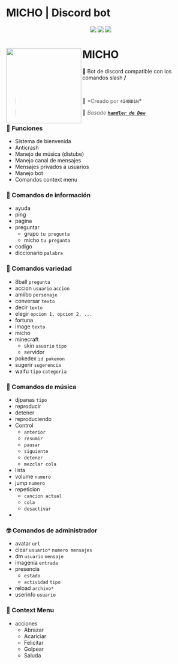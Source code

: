 # MICHO | Discord bot

<div align="center">

<a href="https://www.nodejs.org" target="_blank"><img src="https://img.shields.io/badge/-NODE.JS-6DA55F?style=for-the-badge&logo=nodedotjs&logoColor=white"/></a> <a href="https://discord.js.org/#/" target="_blank"><img src="https://img.shields.io/badge/-DISCORD%20JS-5a69ea?style=for-the-badge&logo=discord&logoColor=white"/></a> <a href="https://distube.js.org/#/docs/DisTube/stable/general/welcome" target="_blank"><img src="https://img.shields.io/badge/-distube-ed4245?style=for-the-badge&logo=youtube&logoColor=white"/></a>

</div>

<div>
  <img width="200" align="left" src="https://i.imgur.com/fw4Oa3n.jpg"/>
  <h1>MICHO</h1>
  <p>
    💬 Bot de discord compatible con los comandos slash <b>/</b>
  </p>
  <br>
</div>

> 👤 \*Creado por **`414ND1N`\***

> 👤 _Basado [**`handler de Dew`**](https://github.com/dewstouh/handler-v14)_

### 🔧 Funciones

- Sistema de bienvenida
- Anticrash
- Manejo de música (distube)
- Manejo canal de mensajes
- Mensajes privados a usuarios
- Manejo bot
- Comandos context menu

### 💬 Comandos de información

- ayuda
- ping
- pagina
- preguntar 
    - grupo `tu pregunta`
    - micho `tu pregunta`
- codigo
- diccionario `palabra`


### 💱 Comandos variedad

- 8ball `pregunta`
- accion `usuario` `accion`
- amiibo `personaje`
- conversar `texto`
- decir `texto`
- elegir `opcion 1, opcion 2, ...`
- fortuna
- image `texto`
- micho
- minecraft 
    - skin `usuario` `tipo`
    - servidor
- pokedex `id pokemon`
- sugerir `sugerencia`
- waifu `tipo` `categoria`


### 🎵 Comandos de música

- djpanas `tipo`
- reproducir
- detener
- reproduciendo
- Control
  - `anterior`
  - `resumir`
  - `pausar`
  - `siguiente`
  - `detener`
  - `mezclar cola`
- lista
- volume `numero`
- jump `numero`
- repeticion
  - `cancion actual`
  - `cola`
  - `desactivar`
- 

### 🤓 Comandos de administrador
- avatar `url` 
- clear `usuario*` `numero mensajes`
- dm `usuario` `mensaje`
- imagenia `entrada`
- presencia 
  - `estado`
  - `actividad` `tipo`
- reload `archivo*`
- userinfo `usuario`

### 👀 Context Menu
- acciones
  - Abrazar
  - Acariciar
  - Felicitar
  - Golpear
  - Saluda